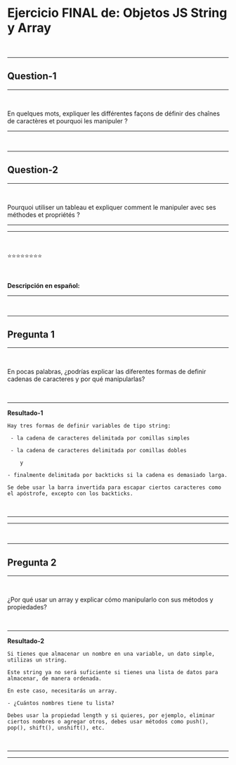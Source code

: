 # **Ejercicio FINAL de: Objetos JS String y Array**

<br>

---

## **Question-1**

---

<br>

En quelques mots, expliquer les différentes façons de définir des chaînes de caractères et pourquoi les manipuler ?

---

<br>

---

## **Question-2**

---

<br>

Pourquoi utiliser un tableau et expliquer comment le manipuler avec ses méthodes et propriétés ?

---
---

<br>

⭐⭐⭐⭐⭐⭐⭐⭐

<br>

**Descripción en español:**

---

<br>

---

## **Pregunta 1**

---

<br>

En pocas palabras, ¿podrías explicar las diferentes formas de definir cadenas de caracteres y por qué manipularlas?

<br>

---

**Resultado-1**

```
Hay tres formas de definir variables de tipo string:

 - la cadena de caracteres delimitada por comillas simples 
 
 - la cadena de caracteres delimitada por comillas dobles
 
    y
    
- finalmente delimitada por backticks si la cadena es demasiado larga.

Se debe usar la barra invertida para escapar ciertos caracteres como el apóstrofe, excepto con los backticks.
```

<br>

---

---

<br>

---

## **Pregunta 2**

---

<br>

¿Por qué usar un array y explicar cómo manipularlo con sus métodos y propiedades?

<br>

---

**Resultado-2**

```
Si tienes que almacenar un nombre en una variable, un dato simple, utilizas un string.

Este string ya no será suficiente si tienes una lista de datos para almacenar, de manera ordenada.

En este caso, necesitarás un array.

- ¿Cuántos nombres tiene tu lista?

Debes usar la propiedad length y si quieres, por ejemplo, eliminar ciertos nombres o agregar otros, debes usar métodos como push(), pop(), shift(), unshift(), etc.
```

<br>

---

---
